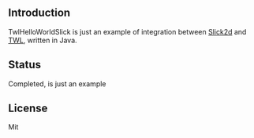 ## Introduction

TwlHelloWorldSlick is just an example of integration between [Slick2d](http://slick2d.org/) and [TWL](http://twl.l33tlabs.org/), written in Java.

## Status

Completed, is just an example

## License

Mit